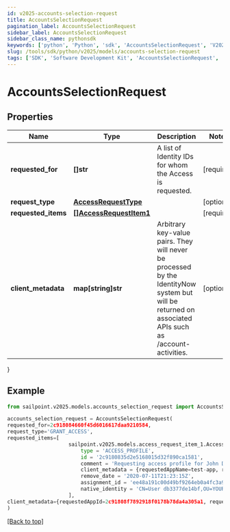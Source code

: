 ```yaml
---
id: v2025-accounts-selection-request
title: AccountsSelectionRequest
pagination_label: AccountsSelectionRequest
sidebar_label: AccountsSelectionRequest
sidebar_class_name: pythonsdk
keywords: ['python', 'Python', 'sdk', 'AccountsSelectionRequest', 'V2025AccountsSelectionRequest'] 
slug: /tools/sdk/python/v2025/models/accounts-selection-request
tags: ['SDK', 'Software Development Kit', 'AccountsSelectionRequest', 'V2025AccountsSelectionRequest']
---
```


# AccountsSelectionRequest


## Properties

Name | Type | Description | Notes
------------ | ------------- | ------------- | -------------
**requested_for** | **[]str** | A list of Identity IDs for whom the Access is requested. | [required]
**request_type** | [**AccessRequestType**](access-request-type) |  | [optional] 
**requested_items** | [**[]AccessRequestItem1**](access-request-item1) |  | [required]
**client_metadata** | **map[string]str** | Arbitrary key-value pairs. They will never be processed by the IdentityNow system but will be returned on associated APIs such as /account-activities.   | [optional] 
}

## Example

```python
from sailpoint.v2025.models.accounts_selection_request import AccountsSelectionRequest

accounts_selection_request = AccountsSelectionRequest(
requested_for=2c918084660f45d6016617daa9210584,
request_type='GRANT_ACCESS',
requested_items=[
                    sailpoint.v2025.models.access_request_item_1.AccessRequestItem_1(
                        type = 'ACCESS_PROFILE', 
                        id = '2c9180835d2e5168015d32f890ca1581', 
                        comment = 'Requesting access profile for John Doe', 
                        client_metadata = {requestedAppName=test-app, requestedAppId=2c91808f7892918f0178b78da4a305a1}, 
                        remove_date = '2020-07-11T21:23:15Z', 
                        assignment_id = 'ee48a191c00d49bf9264eb0a4fc3a9fc', 
                        native_identity = 'CN=User db3377de14bf,OU=YOURCONTAINER, DC=YOURDOMAIN', )
                    ],
client_metadata={requestedAppId=2c91808f7892918f0178b78da4a305a1, requestedAppName=test-app}
)

```
[[Back to top]](#) 


